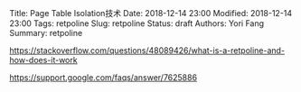 Title: Page Table Isolation技术
Date: 2018-12-14 23:00 
Modified: 2018-12-14 23:00 
Tags: retpoline
Slug: retpoline
Status: draft 
Authors: Yori Fang 
Summary: retpoline

https://stackoverflow.com/questions/48089426/what-is-a-retpoline-and-how-does-it-work

https://support.google.com/faqs/answer/7625886
